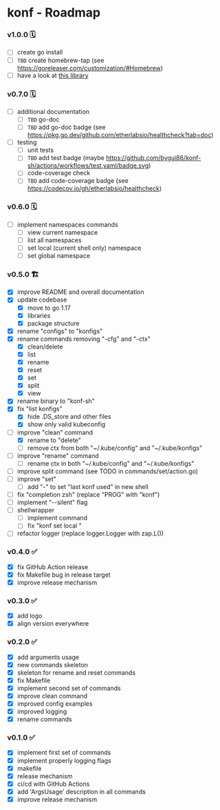 
# konf - Roadmap

### v1.0.0 🗓

- [ ] create go install
- [ ] `TBD` create homebrew-tap (see https://goreleaser.com/customization/#Homebrew)
- [ ] have a look at [this library](https://github.com/gkarthiks/k8s-discovery)

### v0.7.0 🗓

- [ ] additional documentation
    - [ ] `TBD` go-doc
    - [ ] `TBD` add go-doc badge (see https://pkg.go.dev/github.com/etherlabsio/healthcheck?tab=doc)
- [ ] testing
    - [ ] unit tests
    - [ ] `TBD` add test badge (maybe https://github.com/bygui86/konf-sh/actions/workflows/test.yaml/badge.svg)
    - [ ] code-coverage check
    - [ ] `TBD` add code-coverage badge (see https://codecov.io/gh/etherlabsio/healthcheck)

### v0.6.0 🗓

- [ ] implement namespaces commands
  - [ ] view current namespace
  - [ ] list all namespaces
  - [ ] set local (current shell only) namespace
  - [ ] set global namespace

### v0.5.0 🏗

- [x] improve README and overall documentation
- [x] update codebase
  - [x] move to go 1.17
  - [x] libraries
  - [x] package structure
- [x] rename "configs" to "konfigs"
- [x] rename commands removing "-cfg" and "-ctx"
  - [x] clean/delete
  - [x] list
  - [x] rename
  - [x] reset
  - [x] set
  - [x] split
  - [x] view
- [x] rename binary to "konf-sh"
- [x] fix "list konfigs"
    - [x] hide .DS_store and other files
    - [x] show only valid kubeconfig
- [ ] improve "clean" command
  - [x] rename to "delete"
  - [ ] remove ctx from both "~/.kube/config" and "~/.kube/konfigs" 
- [ ] improve "rename" command
  - [ ] rename ctx in both "~/.kube/config" and "~/.kube/konfigs" 
- [ ] improve split command (see TODO in commands/set/action.go)
- [ ] improve "set"
  - [ ] add "-" to set "last konf used" in new shell 
- [ ] fix "completion zsh" (replace "PROG" with "konf")
- [ ] implement "--silent" flag
- [ ] shellwrapper
  - [ ] implement command
  - [ ] fix "konf set local <context>"
- [ ] refactor logger (replace logger.Logger with zap.L())

### v0.4.0 ✅

- [x] fix GitHub Action release
- [x] fix Makefile bug in release target
- [x] improve release mechanism

### v0.3.0 ✅

- [x] add logo
- [x] align version everywhere

### v0.2.0 ✅

- [x] add arguments usage
- [x] new commands skeleton
- [x] skeleton for rename and reset commands
- [x] fix Makefile
- [x] implement second set of commands
- [x] improve clean command
- [x] improved config examples
- [x] improved logging
- [x] rename commands

### v0.1.0 ✅

- [x] implement first set of commands
- [x] implement properly logging flags
- [x] makefile
- [x] release mechanism
- [x] ci/cd with GitHub Actions
- [x] add 'ArgsUsage' description in all commands
- [x] improve release mechanism

